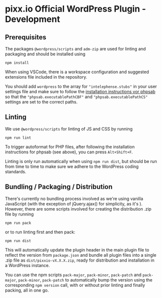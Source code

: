 # pixx.io Official WordPress Plugin - Development

## Prerequisites

The packages `@wordpress/scripts` and `adm-zip` are used for linting and packaging and should be installed using

```shell
npm install
```

When using VSCode, there is a workspace configuration and suggested extensions file included in the repository.

You should add `wordpress` to the array for `"intelephense.stubs"` in your user settings file and make sure to follow the [installation instructions vor phpsab](https://github.com/valeryan/vscode-phpsab) so that the `"phpsab.executablePathCBF"` and `"phpsab.executablePathCS"` settings are set to the correct paths.

## Linting

We use `@wordpress/scripts` for linting of JS and CSS by running

```shell
npm run lint
```

To trigger autoformat for PHP files, after following the installation instructions for phpsab (see above), you can press `Alt+Shift+F`.

Linting is only run automatically when using `npm run dist`, but should be run from time to time to make sure we adhere to the WordPress coding standards.

## Bundling / Packaging / Distribution

There's currently no bundling process involved as we're using vanilla JavaScript (with the exception of jQuery.ajax() for simplicity, as it's ). However, there are some scripts involved for creating the distribution .zip file by running

```shell
npm run pack
```

or to run linting first and then pack:

```shell
npm run dist
```

This will automatically update the plugin header in the main plugin file to reflect the version from `package.json` and bundle all plugin files into a single .zip file as `dist/pixxio-vX.X.X.zip`, ready for distribution and installation in a WordPress instance.

You can use the npm scripts `pack-major`, `pack-minor`, `pack-patch` and `pack-major`, `pack-minor`, `pack-patch` to automatically bump the version using the corresponding `npm version` call, with or without prior linting and finally packing, all in one go.